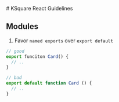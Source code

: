 # KSquare React Guidelines

## Modules
1. Favor `named exports` over `export default`
```js
// good
export funciton Card() {
  // ..
}

// bad
export default function Card () {
  // ..
}
```
